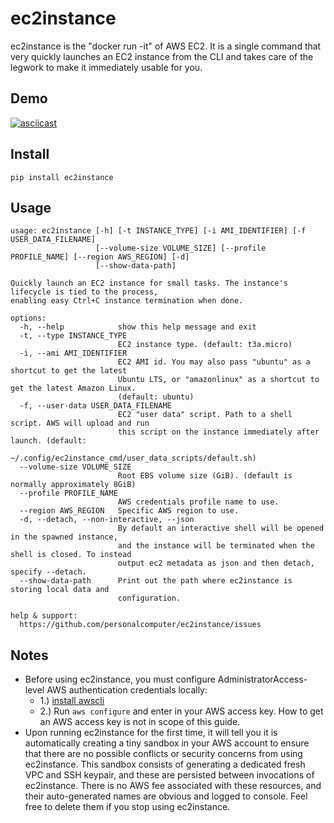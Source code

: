 # ec2instance

ec2instance is the "docker run -it" of AWS EC2. It is a single command that very quickly launches an EC2 instance from
the CLI and takes care of the legwork to make it immediately usable for you.

## Demo

[![asciicast](https://asciinema.org/a/458558.svg)](https://asciinema.org/a/458558?autoplay=1)

## Install

```
pip install ec2instance
```

## Usage

```
usage: ec2instance [-h] [-t INSTANCE_TYPE] [-i AMI_IDENTIFIER] [-f USER_DATA_FILENAME]
                   [--volume-size VOLUME_SIZE] [--profile PROFILE_NAME] [--region AWS_REGION] [-d]
                   [--show-data-path]

Quickly launch an EC2 instance for small tasks. The instance's lifecycle is tied to the process,
enabling easy Ctrl+C instance termination when done.

options:
  -h, --help            show this help message and exit
  -t, --type INSTANCE_TYPE
                        EC2 instance type. (default: t3a.micro)
  -i, --ami AMI_IDENTIFIER
                        EC2 AMI id. You may also pass "ubuntu" as a shortcut to get the latest
                        Ubuntu LTS, or "amazonlinux" as a shortcut to get the latest Amazon Linux.
                        (default: ubuntu)
  -f, --user-data USER_DATA_FILENAME
                        EC2 "user data" script. Path to a shell script. AWS will upload and run
                        this script on the instance immediately after launch. (default:
                        ~/.config/ec2instance_cmd/user_data_scripts/default.sh)
  --volume-size VOLUME_SIZE
                        Root EBS volume size (GiB). (default is normally approximately 8GiB)
  --profile PROFILE_NAME
                        AWS credentials profile name to use.
  --region AWS_REGION   Specific AWS region to use.
  -d, --detach, --non-interactive, --json
                        By default an interactive shell will be opened in the spawned instance,
                        and the instance will be terminated when the shell is closed. To instead
                        output ec2 metadata as json and then detach, specify --detach.
  --show-data-path      Print out the path where ec2instance is storing local data and
                        configuration.

help & support:
  https://github.com/personalcomputer/ec2instance/issues
```

## Notes

- Before using ec2instance, you must configure AdministratorAccess-level AWS authentication credentials locally:
  - 1.) [install awscli](https://docs.aws.amazon.com/cli/latest/userguide/getting-started-install.html)
  - 2.) Run `aws configure` and enter in your AWS access key. How to get an AWS access key is not in scope of this
    guide.
- Upon running ec2instance for the first time, it will tell you it is automatically creating a tiny sandbox in your AWS
  account to ensure that there are no possible conflicts or security concerns from using ec2instance. This sandbox
  consists of generating a dedicated fresh VPC and SSH keypair, and these are persisted between invocations of
  ec2instance. There is no AWS fee associated with these resources, and their auto-generated names are obvious and
  logged to console. Feel free to delete them if you stop using ec2instance.
